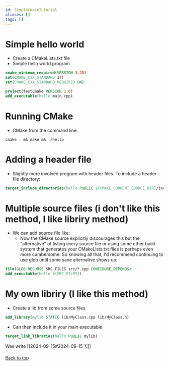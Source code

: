 ```yaml
---
id: SimpleCmakeTutorial
aliases: []
tags: []
---
```


# Simple hello world
- Create a CMakeLists.txt file
- Simple hello world program
```CMake
cmake_minimum_required(VERSION 3.28)
set(CMAKE_CXX_STANDARD 17)
set(CMAKE_CXX_STANDARD_REQUIRED ON)

project(testCmake VERSION 1.0)
add_executable(hello main.cpp)
```

# Running CMake

- CMake from the command line.
```Terminal
cmake . && make && ./hello
```

# Adding a header file

- Slightly more involved program with header files. To include a header file directory:
```CMake
target_include_directories(hello PUBLIC ${CMAKE_CURRENT_SOURCE_DIR}/include)
```

# Multiple source files (i don't like this method, I like libriry method)

- We can add source file like:
    - Now the CMake source explicitly discourages this but the "alternative" of listing every source file or using some other build system that generates your CMakeLists.txt files is perhaps even more cumbersome. So knowing all that, I'd recommend continuing to use glob until some sane alternative shows up:
```CMake
file(GLOB_RECURSE SRC_FILES src/*.cpp CONFIGURE_DEPENDS)
add_executable(hello ${SRC_FILES})
```

# My own libriry (I like this method)

- Create a lib from some source files 
```CMake
add_library(mylib STATIC lib/MyClass.cpp lib/MyClass.h)
```
- Can then include it in your main executable
```CMake
target_link_libraries(hello PUBLIC mylib)
```

Was write [[2024-09-15#2024-09-15 🗓]]

[Back to top](#top)

